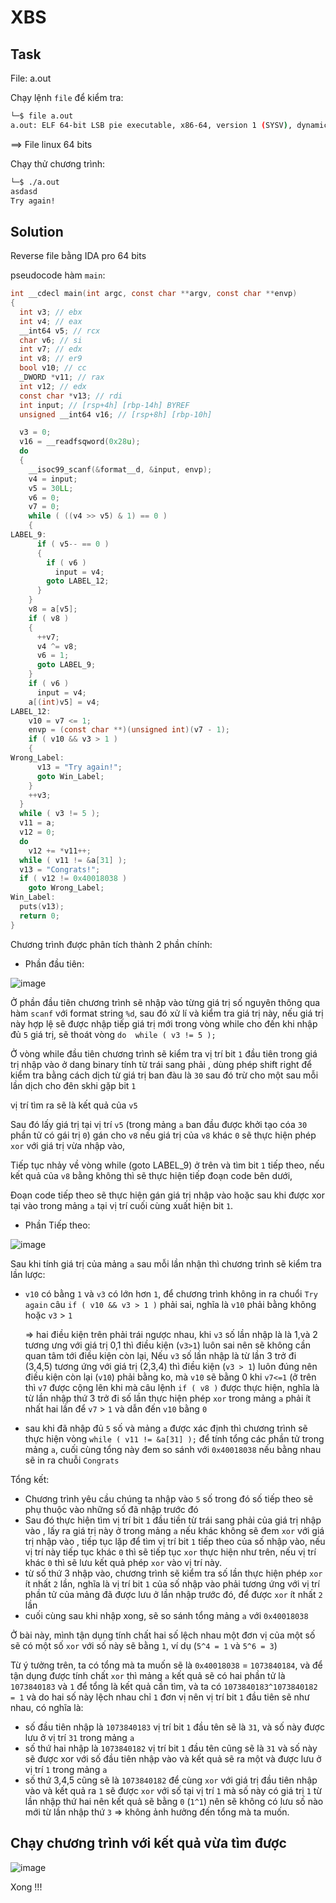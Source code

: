 # **XBS**

## Task

File: a.out

Chạy lệnh `file` để kiểm tra:

```bash
└─$ file a.out
a.out: ELF 64-bit LSB pie executable, x86-64, version 1 (SYSV), dynamically linked, interpreter /lib64/ld-linux-x86-64.so.2, BuildID[sha1]=e645bcadcc14569d7dda684c9fe11b20b1a40bff, for GNU/Linux 3.2.0, not stripped
```

==> File linux 64 bits

Chạy thử chương trình:

```bash
└─$ ./a.out
asdasd
Try again!
```


## Solution

Reverse file bằng IDA pro 64 bits

pseudocode hàm `main`:

```c
int __cdecl main(int argc, const char **argv, const char **envp)
{
  int v3; // ebx
  int v4; // eax
  __int64 v5; // rcx
  char v6; // si
  int v7; // edx
  int v8; // er9
  bool v10; // cc
  _DWORD *v11; // rax
  int v12; // edx
  const char *v13; // rdi
  int input; // [rsp+4h] [rbp-14h] BYREF
  unsigned __int64 v16; // [rsp+8h] [rbp-10h]

  v3 = 0;
  v16 = __readfsqword(0x28u);
  do
  {
    __isoc99_scanf(&format__d, &input, envp);
    v4 = input;
    v5 = 30LL;
    v6 = 0;
    v7 = 0;
    while ( ((v4 >> v5) & 1) == 0 )
    {
LABEL_9:
      if ( v5-- == 0 )
      {
        if ( v6 )
          input = v4;
        goto LABEL_12;
      }
    }
    v8 = a[v5];
    if ( v8 )
    {
      ++v7;
      v4 ^= v8;
      v6 = 1;
      goto LABEL_9;
    }
    if ( v6 )
      input = v4;
    a[(int)v5] = v4;
LABEL_12:
    v10 = v7 <= 1;
    envp = (const char **)(unsigned int)(v7 - 1);
    if ( v10 && v3 > 1 )
    {
Wrong_Label:
      v13 = "Try again!";
      goto Win_Label;
    }
    ++v3;
  }
  while ( v3 != 5 );
  v11 = a;
  v12 = 0;
  do
    v12 += *v11++;
  while ( v11 != &a[31] );
  v13 = "Congrats!";
  if ( v12 != 0x40018038 )
    goto Wrong_Label;
Win_Label:
  puts(v13);
  return 0;
}
```


Chương trình được phân tích thành 2 phần chính:

- Phần đầu tiên:

![image](https://user-images.githubusercontent.com/31529599/124360890-7305f300-dc56-11eb-9af3-92de755a6e90.png)

Ở phần đầu tiên chương trình sẽ nhập vào từng giá trị số nguyên thông qua hàm `scanf` với format string `%d`, sau đó xử lí và kiểm tra giá trị này, nếu giá trị này hợp lệ sẽ được nhập tiếp giá trị mới trong vòng while cho đến khi nhập đủ `5` giá trị, sẽ thoát vòng `do  while ( v3 != 5 );`

Ở vòng while đầu tiên chương trình sẽ kiểm tra vị trí bit `1` đầu tiên trong giá trị nhập vào ở dang binary tính từ trái sang phải , dùng phép shift right để kiểm tra bằng cách dịch từ giá trị ban đàu là `30` sau đó trừ cho một sau mỗi lần dịch cho đên skhi gặp bit `1`

vị trí tìm ra sẽ là kết quả của `v5`

Sau đó lấy giá trị tại vị trí `v5` (trong mảng `a` ban đầu được khởi tạo cóa `30` phần tử có gái trị `0`) gán cho `v8` nếu giá trị của `v8` khác `0` sẽ thực hiện phép `xor` với giá trị vừa nhập vào,

Tiếp tục nhảy về vòng while (goto LABEL_9) ở trên và tìm bit `1` tiếp theo, nếu kết quả của `v8` bằng không thì sẽ thực hiện tiếp đoạn code bên dưới,

Đoạn code tiếp theo sẽ thực hiện gán giá trị nhập vào hoặc sau khi được xor tại vào trong mảng `a` tại vị trí cuối cùng xuất hiện bit `1`.

- Phần Tiếp theo:

![image](https://user-images.githubusercontent.com/31529599/124361340-d42ec600-dc58-11eb-8612-12f1ec606590.png)

Sau khi tính giá trị của mảng `a` sau mỗi lần nhận thì chương trình sẽ kiểm tra lần lược:

  - `v10` có bằng `1` và `v3` có lớn hơn `1`, để chương trình không in ra chuổi `Try again` câu `if ( v10 && v3 > 1 )` phải sai, nghĩa là `v10` phải bằng không hoặc `v3` > `1`

      => hai điều kiện trên phải trái ngược nhau, khi `v3` số lần nhập là là 1,và 2 tương ưng với giá trị 0,1 thì điều kiện (`v3>1`) luôn sai nên sẽ không cần quan tâm tới điều kiện còn lại, Nếu `v3` số lần nhập là từ lần 3 trở đi (3,4,5) tương ứng với giá trị (2,3,4) thì điều kiện (`v3 > 1`) luôn đúng nên điều kiện còn lại (`v10`) phải bằng ko, mà `v10` sẽ bằng 0 khi `v7<=1` (ở trên thì `v7` được cộng lên khi mà câu lệnh `if ( v8 )` được thực hiện, nghĩa là từ lần nhập thứ 3 trở đi số lần thực hiện phép  `xor` trong mảng `a` phải ít nhất hai lần để `v7` > `1` và dẫn đến `v10` bằng `0`
  
  - sau khi đã nhập đủ `5` số và mảng `a` được xác định thì chương trình sẽ thực hiện vòng `while ( v11 != &a[31] );` để tính tổng các phần tử trong mảng `a`, cuối cùng tổng này đem so sánh với `0x40018038` nếu bằng nhau sẽ in ra chuỗi `Congrats`
  
  
  Tổng kết: 
  - Chương trình yêu cầu chúng ta nhập vào `5` số trong đó số tiếp theo sẽ phụ thuộc vào những số đã nhập trước đó
  - Sau đó thực hiện tìm vị trí bit `1` đầu tiền từ trái sang phải của giá trị nhập vào , lấy ra giá trị này ở trong mảng `a` nếu khác không sẽ đem `xor` với giá trị nhập vào , tiếp tục lặp để tìm vị trí bit `1` tiếp theo của số nhập vào, nếu vị trí này tiếp tục khác `0` thì sẽ tiếp tục `xor` thực hiện như trên, nếu vị trí khác `0` thì sẽ lưu kết quả phép `xor` vào vị trí này.
  - từ số thứ 3 nhập vào, chương trình sẽ kiểm tra số lần thực hiện phép `xor` ít nhất `2` lần, nghĩa là vị trí bit `1` của số nhập vào phải tương ứng với vị trí phần tử của mảng đã được lưu ở lần nhập trước đó, để được `xor` ít nhất `2` lần
  - cuối cùng sau khi nhập xong, sẽ so sánh tổng mảng `a` với `0x40018038`

Ở bài này, mình tận dụng tính chất hai số lệch nhau một đơn vị của một số sẽ có một số `xor` với số này sẽ bằng `1`, ví dụ (`5^4 = 1` và `5^6 = 3`)

Từ ý tưởng trên, ta có tổng mà ta muốn sẽ là `0x40018038` = `1073840184`, và để tận dụng được tính chất `xor` thì mảng `a` kết quả sẽ có hai phần tử là `1073840183` và `1` để tổng là kết quả cần tìm, và ta có `1073840183^1073840182 = 1` và do hai số này lệch nhau chỉ `1` đơn vị nên vị trí bit `1` đầu tiên sẽ như nhau, có nghĩa là:

- số đầu tiên nhập là `1073840183` vị trí bit `1` đầu tên sẽ là `31`, và số này được lưu ở vị trí `31` trong mảng `a`
- số thứ hai nhập là  `1073840182` vị trí bit `1` đầu tên cũng sẽ là `31` và số này sẽ được xor với số đầu tiên nhập vào và kết quả sẽ ra một và được lưu ở vị trí `1` trong mảng `a`
- số thứ 3,4,5 cũng sẽ là `1073840182` để cùng `xor` với giá trị đầu tiên nhập vào và kết quả ra `1` sẽ được `xor` với số tại vị trí `1` mà số này có giá trị `1` từ lần nhập thứ hai nên kết quả sẽ bằng `0` (`1^1`) nên sẽ không có lưu số nào mới từ lần nhập thứ `3` => không ảnh hưởng đến tổng mà ta muốn.

## Chạy chương trình với kết quả vừa tìm được

![image](https://user-images.githubusercontent.com/31529599/124370987-72e21380-dca7-11eb-8b1a-d92179dec7ad.png)

Xong !!!

